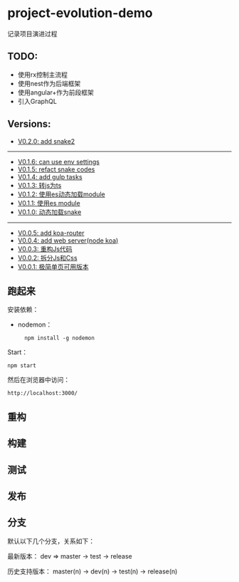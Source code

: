 # project-evolution-demo

记录项目演进过程

## TODO:

* 使用rx控制主流程
* 使用nest作为后端框架
* 使用angular+作为前段框架
* 引入GraphQL

## Versions:

* [V0.2.0: add snake2](versions/0.2.0.md)
---
* [V0.1.6: can use env settings](versions/0.1.6.md)
* [V0.1.5: refact snake codes](versions/0.1.5.md)
* [V0.1.4: add gulp tasks](versions/0.1.4.md)
* [V0.1.3: 转js为ts](versions/0.1.3.md)
* [V0.1.2: 使用es动态加载module](versions/0.1.2.md)
* [V0.1.1: 使用es module](versions/0.1.1.md)
* [V0.1.0: 动态加载snake](versions/0.1.0.md)
---
* [V0.0.5: add koa-router](versions/0.0.5.md)
* [V0.0.4: add web server(node koa)](versions/0.0.4.md)
* [V0.0.3: 重构Js代码](versions/0.0.3.md)
* [V0.0.2: 拆分Js和Css](versions/0.0.2.md)
* [V0.0.1: 极简单页可用版本](versions/0.0.1.md)

## 跑起来

安装依赖：

* nodemon：

		npm install -g nodemon


Start：

	npm start

然后在浏览器中访问：

	http://localhost:3000/


## 重构

## 构建

## 测试

## 发布

## 分支

默认以下几个分支，关系如下：

最新版本：
dev => master -> test -> release

历史支持版本：
master(n) -> dev(n) -> test(n) -> release(n)
